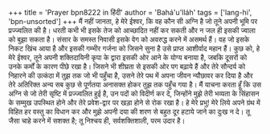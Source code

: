 +++
title = 'Prayer bpn8222 in हिंदी'
author = 'Bahá'u'lláh'
tags = ['lang-hi', 'bpn-unsorted']
+++
मैं नहीं जानता, हे मेरे ईश्वर, कि वह कौन सी अग्नि है जो तूने अपनी भूमि पर प्रज्ज्वलित की है। धरती कभी भी इसके तेज को आच्छादित नहीं कर सकती और न जल ही इसकी ज्वाला को बुझा सकता है। संसार के समस्त निवासी इसके वेग को अवरुद्ध करने में असमर्थ हैं। वह जो इसके निकट खिंच आया है और इसकी गम्भीर गर्जना को जिसने सुना है उसे प्राप्त आशीर्वाद महान हैं।
कुछ को, हे मेरे ईश्वर, तूने अपनी शक्तिदायिनी कृपा के द्वारा इसकी ओर आने के योग्य बनाया है, जबकि दूसरों को उनके कर्मों के कारण पीछे रखा है। जिसने भी शीघ्रता से इसकी ओर पग बढ़ाये हैं और तेरे सौन्दर्य को निहारने की उत्कंठा में तुझ तक जो भी पहुँचा है, उसने तेरे पथ में अपना जीवन न्यौछावर कर दिया है और तेरे अतिरिक्त अन्य सब कुछ से पूर्णतया अनासक्त होकर तुझ तक पहुँच गया है।
मैं याचना करता हूँ कि उस अग्नि से जो तेरी सृष्टि में प्रज्ज्वलित हुई है, उन पदों को विदीर्ण कर दे, जिन्होंने मुझे तेरी भव्यता के सिंहासन के सम्मुख उपस्थित होने और तेरे प्रवेश-द्वार पर खड़ा होने से रोक रखा है। हे मेरे प्रभु! मेरे लिये अपने ग्रंथ में विहित हर वस्तु का विधान कर और मुझे अपनी दया की शरण से बहुत दूर हटाये जाने का दुःख न दे। तू जैसा चाहे करने में सशक्त है; तू निश्चय ही, सर्वशक्तिशाली, परम उदार है।
